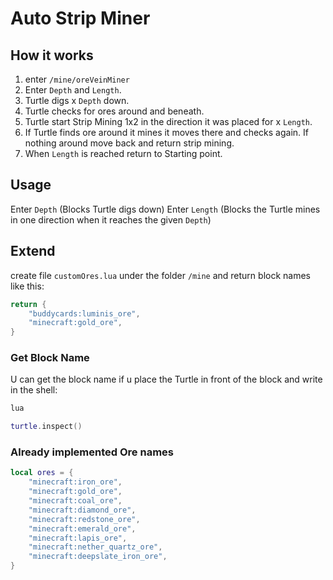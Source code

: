 # Auto Strip Miner

## How it works
1. enter `/mine/oreVeinMiner`
2. Enter `Depth` and `Length`.
3. Turtle digs x `Depth` down.
4. Turtle checks for ores around and beneath.
5. Turtle start Strip Mining 1x2 in the direction it was placed for x `Length`.
6. If Turtle finds ore around it mines it moves there and checks again. If nothing around move back and return strip mining.
7. When `Length` is reached return to Starting point.


## Usage
Enter `Depth` (Blocks Turtle digs down)
Enter `Length` (Blocks the Turtle mines in one direction when it reaches the given `Depth`)

## Extend
create file `customOres.lua` under the folder `/mine` and return block names like this:
```lua
return {
	"buddycards:luminis_ore",
	"minecraft:gold_ore",
}
```
### Get Block Name
U can get the block name if u place the Turtle in front of the block and write in the shell:
```sh
lua
```
```lua
turtle.inspect()
```

### Already implemented Ore names
```lua
local ores = {
	"minecraft:iron_ore",
	"minecraft:gold_ore",
	"minecraft:coal_ore",
	"minecraft:diamond_ore",
	"minecraft:redstone_ore",
	"minecraft:emerald_ore",
	"minecraft:lapis_ore",
	"minecraft:nether_quartz_ore",
	"minecraft:deepslate_iron_ore",
}
```
